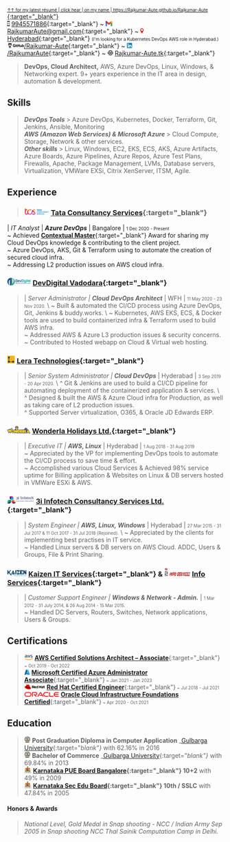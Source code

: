 <abbr title="click here for the most recent résumé. For more details on the specific area, click on the below hyperlinks.">[<font size="1">&uarr;&uarr; for my latest résumé | click hear | on my name | https://Rajkumar-Aute.github.io/Rajkumar-Aute </font>](https://Rajkumar-Aute.github.io/Rajkumar-Aute/){:target="_blank"}</abbr>
\
<img width="" height="12" src="./image/call.png"> [9945571886](https://wa.me/+919945571886){:target="_blank"} ~
<img width="" height="12" src="./image/gmail.png"> [RajkumarAute@gmail.com](mailto:RajkumarAute@gmail.com){:target="_blank"} ~
<img width="" height="12" src="./image/location.jpg"> [Hyderabad](https://en.wikipedia.org/wiki/Hyderabad){:target="_blank"} <font size="0">(I'm looking for a Kubernetes DevOps AWS role in Hyderabad.)</font>
\
<img width="" height="12" src="./image/github.png">[/Rajkumar-Aute](https://github.com/Rajkumar-Aute){:target="_blank"} ~ <img width="" height="12" src="./image/linkedin.png">[/RajkumarAute](https://www.linkedin.com/in/RajkumarAute/){:target="_blank"} ~ <img width="" height="12" src="./image/www.png"> [Rajkumar-Aute.tk](http://rajkumar-aute.tk){:target="_blank"}
<!--- ~ <img width="" height="12" src="./image/blog.png">[/RajkumarAute](https://rajkumaraute.blogspot.com/){:target="_blank"}
-->

> **DevOps, Cloud Architect,** AWS, Azure DevOps, Linux, Windows, & Networking expert. 9+ years experience in the IT area in design, automation & development. 


## Skills
> ***DevOps Tools*** > Azure DevOps, Kubernetes, Docker, Terraform, Git, Jenkins, Ansible, Monitoring
\
***AWS (Amazon Web Services) & Microsoft Azure*** > Cloud Compute, Storage, Network & other services. 
\
***Other skills*** > Linux, Windows, EC2, EKS, ECS, AKS, Azure Artifacts, Azure Boards, Azure Pipelines, Azure Repos, Azure Test Plans, Firewalls, Apache, Package Management, LVMs, Database servers, Virtualization, VMWare EXSi, Citrix XenServer, ITSM, Agile.


## Experience
> ### <img width="" height="18" src="./image/tcs.png"> [Tata Consultancy Services](http://www.tcs.com){:target="_blank"}
| _IT Analyst_ | _**Azure DevOps**_ | Bangalore | <font size="1">1 Dec 2020 - Present</font> 
\
~ Achieved [__Contextual Master__](https://www.tcs.com/tcs-way/contextual-knowledge-mastery-tcs-client-growth){:target="_blank"} Award for sharing my Cloud DevOps knowledge & contributing to the client project.
\
~ Azure DevOps, AKS, Git & Terraform using to automate the creation of secured cloud infra.
\
~ Addressing L2 production issues on AWS cloud infra.

### <img width="" height="18" src="./image/devdigital.jpg"> [DevDigital Vadodara](http://www.devdigital.com){:target="_blank"}
> | _Server Administrator | **Cloud DevOps Architect**_ | WFH | <font size="1">11 May 2020 - 23 Nov 2020.</font>
\ 
~ Built & automated the CI/CD process using Azure DevOps, Git, Jenkins & buddy.works.
\ 
~ Kubernetes, AWS EKS, ECS, & Docker tools are used to build containerized infra & Terraform used to build AWS infra.
\
~ Addressed AWS & Azure L3 production issues & security concerns. 
\
~ Contributed to Hosted webapp on Cloud & Virtual web hosting.

### <img width="" height="18" src="./image/lera.png"> [Lera Technologies](http://www.lera.us){:target="_blank"}
> | _Senior System Administrator | **Cloud DevOps**_ | Hyderabad | <font size="1">3 Sep 2019 - 20 Apr 2020.</font>
\ 
^ Git & Jenkins are used to build a CI/CD pipeline for automating deployment of the containerized application & services. 
\ 
^ Designed & built the AWS & Azure Cloud infra for Production, as well as taking care of L2 production issues.
\
^ Supported Server virtualization, O365, & Oracle JD Edwards ERP.

### <img width="" height="18" src="./image/wla.png"> [Wonderla Holidays Ltd.](http://www.wonderla.com){:target="_blank"} 
> | _Executive IT | **AWS, Linux**_ | Hyderabad | <font size="1">1 Aug 2018 - 31 Aug 2019</font>
\
~ Appreciated by the VP for implementing DevOps tools to automate the CI/CD process to save time & effort.
\
~ Accomplished various Cloud Services & Achieved 98% service uptime for Billing application & Websites on Linux & DB servers hosted in VMWare ESXi & AWS. 

### <img width="" height="18" src="./image/3i.png"> [3i Infotech Consultancy Services Ltd.](http://www.3i-infotech.com){:target="_blank"}
> | _System Engineer | **AWS, Linux, Windows**_ |  Hyderabad | <font size="1">27 Mar 2015 - 31 Jul 2017 & 11 Oct 2017 - 31 Jul 2018 (Rejoined).</font>
\ 
~ Appreciated by the clients for implementing best practises in IT service.
\
~ Handled Linux servers & DB servers on AWS Cloud. ADDC, Users & Groups, File & Print Sharing. 

### <img width="" height="15" src="./image/kaizen.png"> [Kaizen IT Services](https://www.linkedin.com/company/kaizen-it-services-pvt.-ltd./){:target="_blank"} & <img width="" height="20" src="./image/infoservice.jpg"> [Info Services](http://ibmesp.com){:target="_blank"}
> | _Customer Support Engineer | **Windows & Network - Admin.**_ | <font size="1">1 Mar 2012 - 31 July 2014, & 26 Aug 2014 - 15 Mar 2015.</font> <font size="1"> </font>
\
~ Handled DC Servers, Routers, Switches, Network applications, Users & Groups. 


## Certifications
> <img width="" height="12" src="./image/aws.png"> [**AWS Certified Solutions Architect – Associate**](https://www.credly.com/badges/950ba75b-a8e7-4439-836f-d376c0427560?source=linked_in_profile){:target="_blank"}<font size="1"> ~ Oct 2019 - Oct 2022</font>
\
<img width="" height="12" src="./image/azure.jpg"> [**Microsoft Certified Azure Administrator Associate**](https://www.credly.com/badges/0ca6c8a7-e631-4a79-8270-bc94404d1705?source=linked_in_profile){:target="_blank"}<font size="1"> ~ Jan 2021 - Jan 2023</font>
\
<img width="" height="12" src="./image/redhat.png"> [**Red Hat Certified Engineer**](https://rhtapps.redhat.com/verify?certId=180-084-022){:target="_blank"}<font size="1"> ~ Jul 2018 - Jul 2021</font>
\
<img width="" height="11" src="./image/oracle.png"> [**Oracle Cloud Infrastructure Foundations Certified**](https://www.credly.com/badges/93d0e186-5352-44bb-9d57-8400d5dd14aa?source=linked_in_profile){:target="_blank"}<font size="1"> ~ Apr 2020 - Oct 2021</font>


## Education
> <img width="" height="15" src="./image/gug.jpg"> **Post Graduation Diploma in Computer Application** _[Gulbarga University](https://www.gug.ac.in/){:target="_blank"}_ with 62.16% in 2016
\
<img width="" height="15" src="./image/gug.jpg"> **Bachelor of Commerce** _[Gulbarga University](https://www.gug.ac.in/){:target="_blank"}_ with 69.84% in 2013
\
<img width="" height="15" src="./image/kar.png"> **[Karnataka PUE Board Bangalore](http://pue.kar.nic.in/){:target="_blank"} 10+2** with 49% in 2009
\
<img width="" height="15" src="./image/kar.png"> **[Karnataka Sec Edu Board](https://sslc.karnataka.gov.in/){:target="_blank"} 10th / SSLC** with 47.84% in 2005


#### Honors & Awards
> _National Level, Gold Medal in Snap shooting - NCC / Indian Army Sep 2005 in Snap shooting NCC Thal Sainik Computation Camp in Delhi._